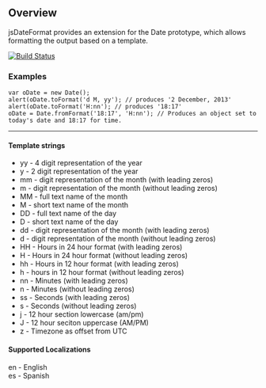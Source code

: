 ## Overview

jsDateFormat provides an extension for the Date prototype, which allows formatting the output based on a template.

[![Build Status](https://travis-ci.org/derokorian/jsDateFormat.png?branch=master)](https://travis-ci.org/derokorian/jsDateFormat)

### Examples
    var oDate = new Date();
    alert(oDate.toFormat('d M, yy'); // produces '2 December, 2013'
    alert(oDate.toFormat('H:nn'); // produces '18:17'
    oDate = Date.fromFormat('18:17', 'H:nn'); // Produces an object set to today's date and 18:17 for time.

***

#### Template strings
 *    yy - 4 digit representation of the year
 *    y - 2 digit representation of the year
 *    mm - digit representation of the month (with leading zeros)
 *    m - digit representation of the month (without leading zeros)
 *    MM - full text name of the month
 *    M - short text name of the month
 *    DD - full text name of the day
 *    D - short text name of the day
 *    dd - digit representation of the month (with leading zeros)
 *    d - digit representation of the month (without leading zeros)
 *    HH - Hours in 24 hour format (with leading zeros)
 *    H - Hours in 24 hour format (without leading zeros)
 *    hh - Hours in 12 hour format (with leading zeros)
 *    h - hours in 12 hour format (without leading zeros)
 *    nn - Minutes (with leading zeros)
 *    n - Minutes (without leading zeros)
 *    ss - Seconds (with leading zeros)
 *    s - Seconds (without leading zeros)
 *    j - 12 hour section lowercase (am/pm)
 *    J - 12 hour seciton uppercase (AM/PM)
 *    z - Timezone as offset from UTC

#### Supported Localizations
en - English   
es - Spanish
